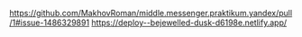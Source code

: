 https://github.com/MakhovRoman/middle.messenger.praktikum.yandex/pull/1#issue-1486329891
https://deploy--bejewelled-dusk-d6198e.netlify.app/
